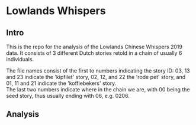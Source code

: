 # Lowlands Whispers

## Intro
This is the repo for the analysis of the Lowlands Chinese Whispers 2019 data.
It consists of 3 different Dutch stories retold in a chain of usually 6 individuals.

The file names consist of the first to numbers indicating the story ID: 03, 13 and 23 indicate the 'kipfilet' story, 02, 12, and 22 the 'rode pet' story, and 01, 11 and 21 indicate the 'koffiebekers' story.  
The last two numbers indicate where in the chain we are, with 00 being the seed story, thus usually ending with 06, e.g. 0206.

## Analysis


